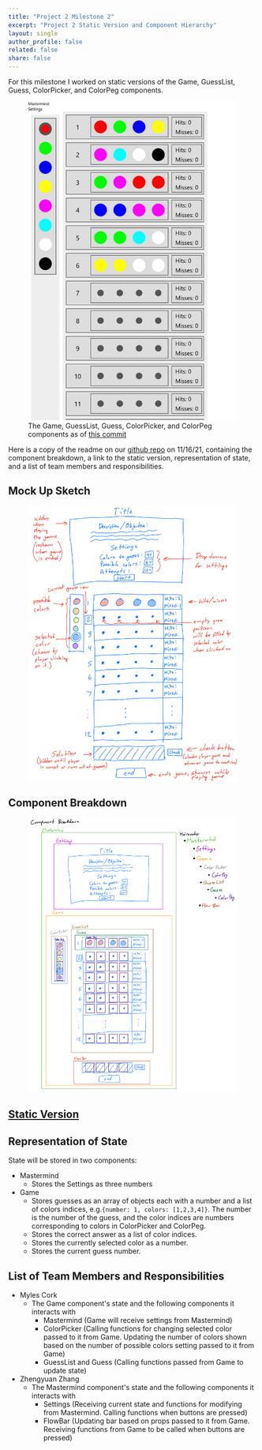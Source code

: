 ```yaml
---
title: "Project 2 Milestone 2"
excerpt: "Project 2 Static Version and Component Hierarchy"
layout: single
author_profile: false
related: false
share: false
---
```


For this milestone I worked on static versions of the Game, GuessList, Guess, ColorPicker, and ColorPeg components.

<figure class="align-center">
	<a href="/assets/images/atls5630/project2staticcolorpickerandguesslist.JPG"><img src="/assets/images/atls5630/project2staticcolorpickerandguesslist.JPG"></a>
	<figcaption>The Game, GuessList, Guess, ColorPicker, and ColorPeg components as of <a href="https://github.com/Myles-Cork/WebFrontEnd-Project2/commit/37e5a505492aef481becb49239998ffe732430d4">this commit</a></figcaption>
</figure>

Here is a copy of the readme on our [github repo](https://github.com/Myles-Cork/WebFrontEnd-Project2) on 11/16/21, containing the component breakdown, a link to the static version, representation of state, and a list of team members and responsibilities.

## Mock Up Sketch
<figure class="align-center">
	<a href="/assets/images/atls5630/project2sketch3.png"><img src="/assets/images/atls5630/project2sketch3.png"></a>
</figure>

## Component Breakdown
<figure class="align-center">
	<a href="/assets/images/atls5630/project2componentbreakdown2.png"><img src="/assets/images/atls5630/project2componentbreakdown2.png"></a>
</figure>

## [Static Version](https://creative.colorado.edu/~myco6347/fwd/Projects/Project2m2/)

## Representation of State
State will be stored in two components:

- Mastermind
  - Stores the Settings as three numbers
- Game
  - Stores guesses as an array of objects each with a number and a list of colors indices, e.g.```{number: 1, colors: [1,2,3,4]}```. The number is the number of the guess, and the color indices are numbers corresponding to colors in ColorPicker and ColorPeg.
  - Stores the correct answer as a list of color indices.
  - Stores the currently selected color as a number.
  - Stores the current guess number.

## List of Team Members and Responsibilities
- Myles Cork
  - The Game component's state and the following components it interacts with
    - Mastermind (Game will receive settings from Mastermind)
    - ColorPicker (Calling functions for changing selected color passed to it from Game. Updating the number of colors shown based on the number of possible colors setting passed to it from Game)
    - GuessList and Guess (Calling functions passed from Game to update state)
- Zhengyuan Zhang
  - The Mastermind component's state and the following components it interacts with
    - Settings (Receiving current state and functions for modifying from Mastermind. Calling functions when buttons are pressed)
    - FlowBar (Updating bar based on props passed to it from Game. Receiving functions from Game to be called when buttons are pressed)
